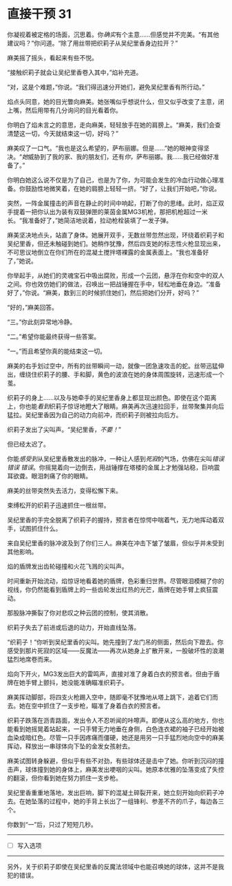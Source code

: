 # 直接干预 31

你凝视着被定格的场面，沉思着。你*确实*有个主意……但感觉并不完美。“有其他建议吗？”你问道。“除了用丝带把织莉子从吴纪里香身边拉开？”

麻美摇了摇头，看起来有些不悦。

“接触织莉子就会让吴纪里香卷入其中，”焰补充道。

“对，这是个难题，”你说。“我们得迅速分开她们，避免吴纪里香有所行动。”

焰点头同意，她的目光瞥向麻美。她张嘴似乎想说什么，但又似乎改变了主意，闭上嘴，然后用带有几分询问的目光看着你。

你明白了焰未言之的意思，走向麻美，轻轻放手在她的肩膀上。“麻美，我们会查清楚这一切，今天就结束这一切，好吗？”

麻美叹了一口气。“我也是这么希望的，萨布丽娜。但是……”她的眼神变得坚决。“*她*威胁到了我的家、我的朋友们，还有*你*，萨布丽娜。我……我已经做好准备了。”

你明白她这么说不仅是为了自己，也是为了你，为可能会发生的冷血行动做心理准备。你鼓励性地微笑着，在她的肩膀上轻轻一挤。“好了，让我们开始吧，”你说。

突然，一阵金属撞击的声音在静止的时间中响起，打断了你的思绪。此时，焰正双手提着一把你认出为装有双鼓弹匣的莱茵金属MG3机枪，那把机枪超过一米长。“我准备好了，”她简洁地说着，拉动枪栓装填了一发子弹。

麻美坚决地点头，站直了身体。她展开双手，无数丝带忽然出现，环绕着织莉子和吴纪里香，但还未触碰到她们。她稍作犹豫，然后四支她的标志性火枪显现出来，不可思议地倒立在你们所在的混凝土搅拌塔裸露的金属表面上。“我也准备好了，”她说。

你举起手，从她们的灵魂宝石中吸出腐败，形成一个云团，悬浮在你和空中的双人之间。你也效仿她们的做法，召唤出一把战锤握在手中，轻松地垂在身边。“准备好了，”你说。“麻美，数到三的时候抓住她们，然后把她们分开，好吗？”

“好的，”麻美回答。

“三。”你此刻异常地冷静。

“二。”希望你能最终获得一些答案。

“一。”而且希望你真的能结束这一切。

麻美的右手划过空中，所有的丝带瞬间一动，就像一团急速攻击的蛇。丝带迅猛伸出，缠绕住织莉子的腰、手和脚，黄色的波浪在她的身体周围旋转，迅速形成一个茧。

织莉子的身上……以及与她牵手的吴纪里香身上都显现出颜色。即使在这个距离上，你也能*看到*织莉子惊讶地瞪大了眼睛。麻美再次迅速拉回手，丝带聚集并向后猛拉。吴纪里香因为自己的动力向前冲，而织莉子则被拉向后方。

织莉子发出了尖叫声。“吴纪里香，*不要！*”

但已经太迟了。

你能*感受到*从吴纪里香散发出的脉冲，一种让人感到*死寂*的气场，仿佛在尖叫*错误 错误 错误*。你摇晃着向一边倒去，用战锤撑在塔楼的金属上才勉强站稳，巨响震耳欲聋。眼泪刺痛了你的眼睛。

麻美的丝带突然失去活力，变得松懈下来。

束缚松开的织莉子迅速抓住一根丝带。

吴纪里香的手完全脱离了织莉子的握持，预言者在惊愕中喘着气，无力地挥动着双手，试图抓住什么。

来自吴纪里香的脉冲波及到了你们三人。麻美在冲击下皱了皱眉，但似乎并未受到其他影响。

焰的盾牌发出齿轮碰撞和火花飞溅的尖叫声。

时间重新开始流动，焰惊讶地看着她的盾牌，色彩重归世界。尽管眼泪模糊了你的视线，你仍然能看到盾牌上的一些齿轮发出红热的光芒，盾牌在她手臂上疯狂震动。

那股脉冲撕裂了你对悲叹之种云团的控制，使其消散。

织莉子失去了前进或后退的动力，开始直线坠落。

“织莉子！”你听到吴纪里香的尖叫。她先撞到了龙门吊的侧面，然后向下蹬去。你感受到那片死寂的区域——反魔法——再次从她身上扩散开来，一股破坏性的浪潮猛烈地席卷而来。

焰向下开火，MG3发出巨大的雷鸣声，直接对准了身着白衣的预言者。但由于盾牌在她手臂上颤抖，她没能准确瞄准织莉子。

麻美挥动脚部，将四支火枪踢入空中，随即毫不犹豫地从塔上跳下，追着它们而去。她在空中抓住了一支步枪，瞄准了身着白衣的预言者。

织莉子跌落在沥青路面，发出令人不忍听闻的咔嚓声。即便从这么高的地方，你也能看到她摇晃着站起来，一只手臂无力地垂在身侧，白色连衣裙的袖子已经开始被血染成暗红色。尽管一只手因疼痛而僵硬，她还是用另一只手猛烈地向空中的麻美挥动，释放出一串球体向下坠的金发女孩射去。

麻美试图转身躲避，但似乎有些不对劲，有些球体还是击中了她。你听到沉闷的撞击声，球体撞到她的身体上，麻美发出哽咽的尖叫。她原本优雅的坠落变成了失控的翻滚，但你看到她在努力抓住一支步枪。

吴纪里香重重地落地，发出巨响，脚下的混凝土碎裂开来，她立刻开始向织莉子冲去。在她坠落的过程中，她的手背上长出了一组锋利、参差不齐的爪子，每边各三个。

你数到“一”后，只过了短短几秒。

---

- [ ] 写入选项

---

另外，关于织莉子即使在吴纪里香的反魔法领域中也能召唤她的球体，这并不是我犯的错误。
